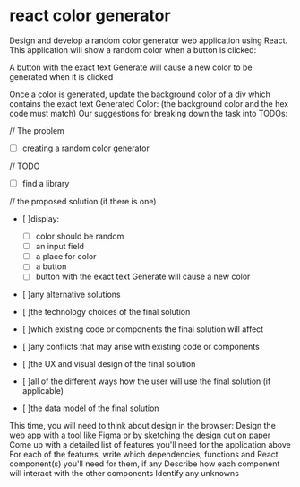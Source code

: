 # react color generator

Design and develop a random color generator web application using React. This application will show a random color when a button is clicked:

A button with the exact text Generate will cause a new color to be generated when it is clicked

Once a color is generated, update the background color of a div which contains the exact text Generated Color: <background color hex code> (the background color and the hex code must match)
Our suggestions for breaking down the task into TODOs:

// The problem

- [ ] creating a random color generator

// TODO

- [ ] find a library

// the proposed solution (if there is one)

- [ ]display:

  - [ ] color should be random
  - [ ] an input field
  - [ ] a place for color
  - [ ] a button
  - [ ] button with the exact text Generate will cause a new color

- [ ]any alternative solutions
- [ ]the technology choices of the final solution
- [ ]which existing code or components the final solution will affect
- [ ]any conflicts that may arise with existing code or components
- [ ]the UX and visual design of the final solution
- [ ]all of the different ways how the user will use the final solution (if applicable)
- [ ]the data model of the final solution

This time, you will need to think about design in the browser: Design the web app with a tool like Figma or by sketching the design out on paper
Come up with a detailed list of features you'll need for the application above
For each of the features, write which dependencies, functions and React component(s) you'll need for them, if any
Describe how each component will interact with the other components
Identify any unknowns
